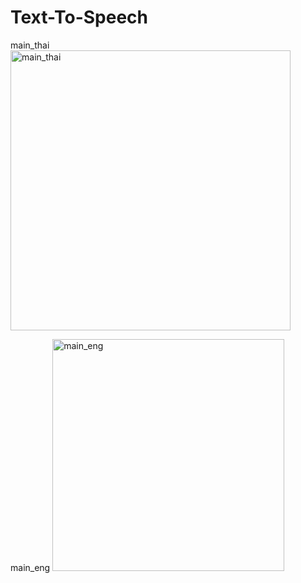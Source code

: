 # Text-To-Speech

main_thai
<img width="448" alt="main_thai" src="https://github.com/user-attachments/assets/229e694b-039a-4eb9-9e28-d55a2d5da90d" />


main_eng
<img width="371" alt="main_eng" src="https://github.com/user-attachments/assets/d22f853a-0317-496d-b33b-addfd18f0b19" />

